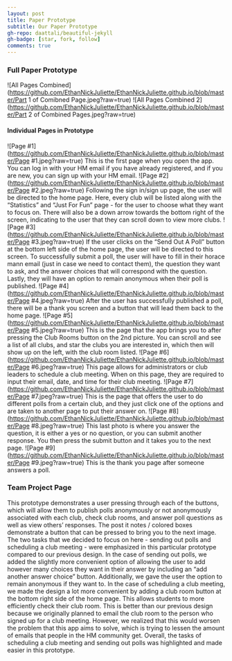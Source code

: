 ```yaml
---
layout: post
title: Paper Prototype
subtitle: Our Paper Prototype
gh-repo: daattali/beautiful-jekyll
gh-badge: [star, fork, follow]
comments: true
---
```

### Full Paper Prototype
![All Pages Combined](https://github.com/EthanNickJuliette/EthanNickJuliette.github.io/blob/master/Part 1 of Comibned Page.jpeg?raw=true)
![All Pages Combined 2](https://github.com/EthanNickJuliette/EthanNickJuliette.github.io/blob/master/Part 2 of Combined Pages.jpeg?raw=true)
#### Individual Pages in Prototype
![Page #1](https://github.com/EthanNickJuliette/EthanNickJuliette.github.io/blob/master/Page #1.jpeg?raw=true)
This is the first page when you open the app. You can log in with your HM email if you have already registered, 
and if you are new, you can sign up with your HM email.
![Page #2](https://github.com/EthanNickJuliette/EthanNickJuliette.github.io/blob/master/Page #2.jpeg?raw=true)
Following the sign in/sign up page, the user will be directed to the home page. Here, every club will be listed
along with the “Statistics” and “Just For Fun” page - for the user to choose what they want to focus on. 
There will also be a down arrow towards the bottom right of the screen, indicating to the user that they can 
scroll down to view more clubs.
![Page #3](https://github.com/EthanNickJuliette/EthanNickJuliette.github.io/blob/master/Page #3.jpeg?raw=true)
If the user clicks on the “Send Out A Poll” button at the bottom left side of the home page, the user will be directed
to this screen. To successfully submit a poll, the user will have to fill in their horace mann email (just in case we
need to contact them), the question they want to ask, and the answer choices that will correspond with the question. 
Lastly, they will have an option to remain anonymous when their poll is published.
![Page #4](https://github.com/EthanNickJuliette/EthanNickJuliette.github.io/blob/master/Page #4.jpeg?raw=true)
After the user has successfully published a poll, there will be a thank you screen and a button that will lead them 
back to the home page.
![Page #5](https://github.com/EthanNickJuliette/EthanNickJuliette.github.io/blob/master/Page #5.jpeg?raw=true)
This is the page that the app brings you to after pressing the Club Rooms button on the 2nd picture. You can scroll 
and see a list of all clubs, and star the clubs you are interested in, which then will show up on the left, with the 
club room listed. 
![Page #6](https://github.com/EthanNickJuliette/EthanNickJuliette.github.io/blob/master/Page #6.jpeg?raw=true)
This page allows for administrators or club leaders to schedule a club meeting. When on this page, they are required 
to input their email, date, and time for their club meeting.
![Page #7](https://github.com/EthanNickJuliette/EthanNickJuliette.github.io/blob/master/Page #7.jpeg?raw=true)
This is the page that offers the user to do different polls from a certain club, and they just click one of the options
and are taken to another page to put their answer on.
![Page #8](https://github.com/EthanNickJuliette/EthanNickJuliette.github.io/blob/master/Page #8.jpeg?raw=true)
This last photo is where you answer the question, it is either a yes or no question, or you can submit another response.
You then press the submit button and it takes you to the next page.
![Page #9](https://github.com/EthanNickJuliette/EthanNickJuliette.github.io/blob/master/Page #9.jpeg?raw=true)
This is the thank you page after someone answers a poll. 

### Team Project Page
This prototype demonstrates a user pressing through each of the buttons, which will allow them to publish polls 
anonymously or not anonymously associated with each club, check club rooms, and answer poll questions as well as view others’ 
responses. The post it notes / colored boxes demonstrate a button that can be pressed to bring you to the next image. 
The two tasks that we decided to focus on here - sending out polls and scheduling a club meeting - were emphasized in 
this particular prototype compared to our previous design. In the case of sending out polls, we added the slightly more
convenient option of allowing the user to add however many choices they want in their answer by including an “add
another answer choice” button. Additionally, we gave the user the option to remain anonymous if they want to. In the 
case of scheduling a club meeting, we made the design a lot more convenient by adding a club room button at the bottom 
right side of the home page. This allows students to more efficiently check their club room. This is better than our 
previous design because we originally planned to email the club room to the person who signed up for a club meeting. 
However, we realized that this would worsen the problem that this app aims to solve, which is trying to lessen the 
amount of emails that people in the HM community get. Overall, the tasks of scheduling a club meeting and sending out 
polls was highlighted and made easier in this prototype. 

